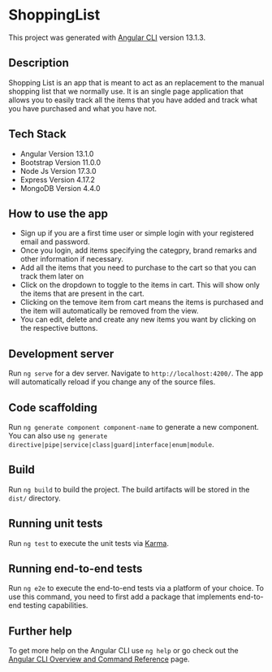 # ShoppingList

This project was generated with [Angular CLI](https://github.com/angular/angular-cli) version 13.1.3.

## Description

Shopping List is an app that is meant to act as an replacement to the manual shopping list that we normally use. It is an single page application that allows you to easily track all the items that you have added and track what you have purchased and what you have not.

## Tech Stack

- Angular
  Version 13.1.0
- Bootstrap
  Version 11.0.0
- Node Js
  Version 17.3.0
- Express
  Version 4.17.2
- MongoDB
  Version 4.4.0


## How to use the app

- Sign up if you are a first time user or simple login with your registered email and password.
- Once you login, add items specifying the categpry, brand remarks and other information if necessary.
- Add all the items that you need to purchase to the cart so that you can track them later on
- Click on the dropdown to toggle to the items in cart. This will show only the items that are present in the cart.
- Clicking on the temove item from cart means the items is purchased and the item will automatically be removed from the view.
- You can edit, delete and create any new items you want by clicking on the respective buttons.

## Development server

Run `ng serve` for a dev server. Navigate to `http://localhost:4200/`. The app will automatically reload if you change any of the source files.

## Code scaffolding

Run `ng generate component component-name` to generate a new component. You can also use `ng generate directive|pipe|service|class|guard|interface|enum|module`.

## Build

Run `ng build` to build the project. The build artifacts will be stored in the `dist/` directory.

## Running unit tests

Run `ng test` to execute the unit tests via [Karma](https://karma-runner.github.io).

## Running end-to-end tests

Run `ng e2e` to execute the end-to-end tests via a platform of your choice. To use this command, you need to first add a package that implements end-to-end testing capabilities.

## Further help

To get more help on the Angular CLI use `ng help` or go check out the [Angular CLI Overview and Command Reference](https://angular.io/cli) page.
